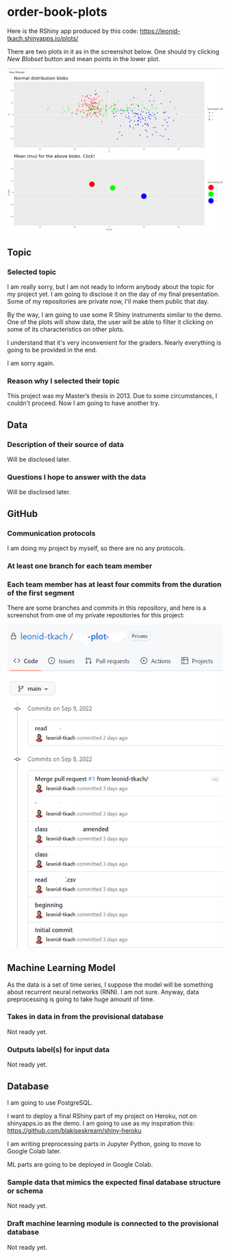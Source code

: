 # order-book-plots

Here is the RShiny app produced by this code: https://leonid-tkach.shinyapps.io/plots/

There are two plots in it as in the screenshot below. One should try clicking *New Blobset* button and mean points in the lower plot.

![](./pres/demo.png)

## Topic

### Selected topic

I am really sorry, but I am not ready to inform anybody about the topic for my project yet. I am going to disclose it on the day of my final presentation. Some of my repositories are private now, I'll make them public that day.

By the way, I am going to use some R Shiny instruments similar to the demo. One of the plots will show data, the user will be able to filter it clicking on some of its characteristics on other plots.

I understand that it's very inconvenient for the graders. Nearly everything is going to be provided in the end.

I am sorry again.

### Reason why I selected their topic

This project was my Master’s thesis in 2013. Due to some circumstances, I couldn't proceed. Now I am going to have another try.

## Data

### Description of their source of data

Will be disclosed later.

### Questions I hope to answer with the data

Will be disclosed later.

## GitHub

### Communication protocols

I am doing my project by myself, so there are no any protocols.

### At least one branch for each team member
### Each team member has at least four commits from the duration of the first segment

There are some branches and commits in this repository, and here is a screenshot from one of my private repositories for this project:

![](./pres/pf_github.png)

## Machine Learning Model

As the data is a set of time series, I suppose the model will be something about recurrent neural networks (RNN). I am not sure. Anyway, data preprocessing is going to take huge amount of time. 

### Takes in data in from the provisional database

Not ready yet.

### Outputs label(s) for input data

Not ready yet.

## Database

I am going to use PostgreSQL.

I want to deploy a final RShiny part of my project on Heroku, not on shinyapps.io as the demo. I am going to use as my inspiration this: https://github.com/blakiseskream/shiny-heroku

I am writing preprocessing parts in Jupyter Python, going to move to Google Colab later.

ML parts are going to be deployed in Google Colab.

### Sample data that mimics the expected final database structure or schema

Not ready yet.

### Draft machine learning module is connected to the provisional database

Not ready yet.
